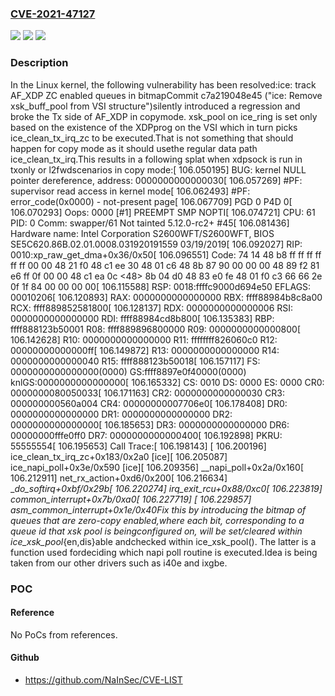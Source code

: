 ### [CVE-2021-47127](https://cve.mitre.org/cgi-bin/cvename.cgi?name=CVE-2021-47127)
![](https://img.shields.io/static/v1?label=Product&message=Linux&color=blue)
![](https://img.shields.io/static/v1?label=Version&message=c7a219048e45%3C%201d34fa4fcf06%20&color=brighgreen)
![](https://img.shields.io/static/v1?label=Vulnerability&message=n%2Fa&color=brighgreen)

### Description

In the Linux kernel, the following vulnerability has been resolved:ice: track AF_XDP ZC enabled queues in bitmapCommit c7a219048e45 ("ice: Remove xsk_buff_pool from VSI structure")silently introduced a regression and broke the Tx side of AF_XDP in copymode. xsk_pool on ice_ring is set only based on the existence of the XDPprog on the VSI which in turn picks ice_clean_tx_irq_zc to be executed.That is not something that should happen for copy mode as it should usethe regular data path ice_clean_tx_irq.This results in a following splat when xdpsock is run in txonly or l2fwdscenarios in copy mode:<snip>[  106.050195] BUG: kernel NULL pointer dereference, address: 0000000000000030[  106.057269] #PF: supervisor read access in kernel mode[  106.062493] #PF: error_code(0x0000) - not-present page[  106.067709] PGD 0 P4D 0[  106.070293] Oops: 0000 [#1] PREEMPT SMP NOPTI[  106.074721] CPU: 61 PID: 0 Comm: swapper/61 Not tainted 5.12.0-rc2+ #45[  106.081436] Hardware name: Intel Corporation S2600WFT/S2600WFT, BIOS SE5C620.86B.02.01.0008.031920191559 03/19/2019[  106.092027] RIP: 0010:xp_raw_get_dma+0x36/0x50[  106.096551] Code: 74 14 48 b8 ff ff ff ff ff ff 00 00 48 21 f0 48 c1 ee 30 48 01 c6 48 8b 87 90 00 00 00 48 89 f2 81 e6 ff 0f 00 00 48 c1 ea 0c <48> 8b 04 d0 48 83 e0 fe 48 01 f0 c3 66 66 2e 0f 1f 84 00 00 00 00[  106.115588] RSP: 0018:ffffc9000d694e50 EFLAGS: 00010206[  106.120893] RAX: 0000000000000000 RBX: ffff88984b8c8a00 RCX: ffff889852581800[  106.128137] RDX: 0000000000000006 RSI: 0000000000000000 RDI: ffff88984cd8b800[  106.135383] RBP: ffff888123b50001 R08: ffff889896800000 R09: 0000000000000800[  106.142628] R10: 0000000000000000 R11: ffffffff826060c0 R12: 00000000000000ff[  106.149872] R13: 0000000000000000 R14: 0000000000000040 R15: ffff888123b50018[  106.157117] FS:  0000000000000000(0000) GS:ffff8897e0f40000(0000) knlGS:0000000000000000[  106.165332] CS:  0010 DS: 0000 ES: 0000 CR0: 0000000080050033[  106.171163] CR2: 0000000000000030 CR3: 000000000560a004 CR4: 00000000007706e0[  106.178408] DR0: 0000000000000000 DR1: 0000000000000000 DR2: 0000000000000000[  106.185653] DR3: 0000000000000000 DR6: 00000000fffe0ff0 DR7: 0000000000000400[  106.192898] PKRU: 55555554[  106.195653] Call Trace:[  106.198143]  <IRQ>[  106.200196]  ice_clean_tx_irq_zc+0x183/0x2a0 [ice][  106.205087]  ice_napi_poll+0x3e/0x590 [ice][  106.209356]  __napi_poll+0x2a/0x160[  106.212911]  net_rx_action+0xd6/0x200[  106.216634]  __do_softirq+0xbf/0x29b[  106.220274]  irq_exit_rcu+0x88/0xc0[  106.223819]  common_interrupt+0x7b/0xa0[  106.227719]  </IRQ>[  106.229857]  asm_common_interrupt+0x1e/0x40</snip>Fix this by introducing the bitmap of queues that are zero-copy enabled,where each bit, corresponding to a queue id that xsk pool is beingconfigured on, will be set/cleared within ice_xsk_pool_{en,dis}able andchecked within ice_xsk_pool(). The latter is a function used fordeciding which napi poll routine is executed.Idea is being taken from our other drivers such as i40e and ixgbe.

### POC

#### Reference
No PoCs from references.

#### Github
- https://github.com/NaInSec/CVE-LIST

